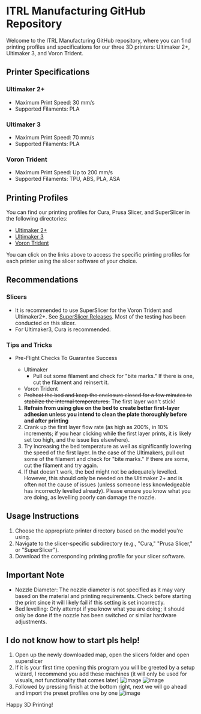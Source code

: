 
# ITRL Manufacturing GitHub Repository

Welcome to the ITRL Manufacturing GitHub repository, where you can find printing profiles and specifications for our three 3D printers: Ultimaker 2+, Ultimaker 3, and Voron Trident.

## Printer Specifications

### Ultimaker 2+

- Maximum Print Speed: 30 mm/s
- Supported Filaments: PLA

### Ultimaker 3

- Maximum Print Speed: 70 mm/s
- Supported Filaments: PLA

### Voron Trident

- Maximum Print Speed: Up to 200 mm/s
- Supported Filaments: TPU, ABS, PLA, ASA

## Printing Profiles

You can find our printing profiles for Cura, Prusa Slicer, and SuperSlicer in the following directories:

- [Ultimaker 2+](Printers/Ultimaker2+/Profiles/)
- [Ultimaker 3](Printers/Ultimaker3/Profiles/)
- [Voron Trident](Printers/Voron%20Trident/Profiles/)

You can click on the links above to access the specific printing profiles for each printer using the slicer software of your choice.

## Recommendations

### Slicers

- It is recommended to use SuperSlicer for the Voron Trident and Ultimaker2+. See [SuperSlicer Releases](https://github.com/supermerill/SuperSlicer/releases/). Most of the testing has been conducted on this slicer.
- For Ultimaker3, Cura is recommended.

### Tips and Tricks

- Pre-Flight Checks To Guarantee Success

  - Ultimaker
    - Pull out some filament and check for "bite marks." If there is one, cut the filament and reinsert it.
  - Voron Trident
  - ~~Preheat the bed and keep the enclosure closed for a few minutes to stabilize the internal temperatures.~~
    The first layer won't stick!

  1. **Refrain from using glue on the bed to create better first-layer adhesion unless you intend to clean the plate thoroughly before and after printing**
  2. Crank up the first layer flow rate (as high as 200%, in 10% increments; if you hear clicking while the first layer prints, it is likely set too high, and the issue lies elsewhere).
  3. Try increasing the bed temperature as well as significantly lowering the speed of the first layer. In the case of the Ultimakers, pull out some of the filament and check for "bite marks." If there are some, cut the filament and try again.
  4. If that doesn't work, the bed might not be adequately levelled. However, this should only be needed on the Ultimaker 2+ and is often not the cause of issues (unless someone less knowledgeable has incorrectly levelled already). Please ensure you know what you are doing, as levelling poorly can damage the nozzle.

## Usage Instructions

1. Choose the appropriate printer directory based on the model you're using.
2. Navigate to the slicer-specific subdirectory (e.g., "Cura," "Prusa Slicer," or "SuperSlicer").
3. Download the corresponding printing profile for your slicer software.

## Important Note

- Nozzle Diameter: The nozzle diameter is not specified as it may vary based on the material and printing requirements. Check before starting the print since it will likely fail if this setting is set incorrectly.
- Bed levelling: Only attempt if you know what you are doing; it should only be done if the nozzle has been switched or similar hardware adjustments.

## I do not know how to start pls help!

1. Open up the newly downloaded map, open the slicers folder and open superslicer
2. If it is your first time opening this program you will be greeted by a setup wizard, I recommend you add these machines (it will only be used for visuals, not functionality that comes later)
   ![image](https://github.com/nilsonstine/ITRL-Manufacturing/assets/21311514/2f3ac58c-a65c-4ad8-abff-7fb70f0f9f30)
   ![image](https://github.com/nilsonstine/ITRL-Manufacturing/assets/21311514/ec00988b-e2d9-497d-833d-95f026160538)
3. Followed by pressing finish at the bottom right, next we will go ahead and import the preset profiles one by one
   ![image](https://github.com/nilsonstine/ITRL-Manufacturing/assets/21311514/2d9580dc-245d-4680-8569-0e4500d921ad)

Happy 3D Printing!
